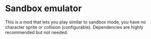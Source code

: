 # Sandbox emulator

This is a mod that lets you play similar to sandbox mode, you have no character sprite or collision (configurable). Dependencies are highly recommended but not needed. 
